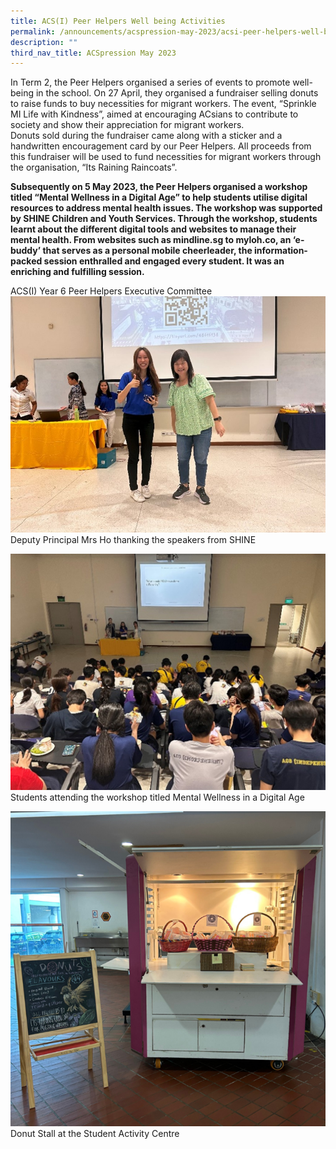 ```yaml
---
title: ACS(I) Peer Helpers Well being Activities
permalink: /announcements/acspression-may-2023/acsi-peer-helpers-well-being-activities/
description: ""
third_nav_title: ACSpression May 2023
---
```

In Term 2, the Peer Helpers organised a series of events to promote well-being in the school. On 27 April, they organised a fundraiser selling donuts to raise funds to buy necessities for migrant workers. The event, “Sprinkle MI Life with Kindness”, aimed at encouraging ACsians to contribute to society and show their appreciation for migrant workers.  
Donuts sold during the fundraiser came along with a sticker and a handwritten encouragement card by our Peer Helpers. All proceeds from this fundraiser will be used to fund necessities for migrant workers through the organisation, “Its Raining Raincoats”.

**Subsequently on 5 May 2023, the Peer Helpers organised a workshop titled “Mental Wellness in a Digital Age” to help students utilise digital resources to address mental health issues. The workshop was supported by SHINE Children and Youth Services. Through the workshop, students learnt about the different digital tools and websites to manage their mental health. From websites such as mindline.sg to myloh.co, an ‘e-buddy’ that serves as a personal mobile cheerleader, the information-packed session enthralled and engaged every student. It was an enriching and fulfilling session.**

ACS(I) Year 6 Peer Helpers Executive Committee
                                    
![](/images/ACSpression/May%202023/picture19.jpg)
Deputy Principal Mrs Ho thanking the speakers from SHINE

![](/images/ACSpression/May%202023/picture20.jpg)
Students attending the workshop titled Mental Wellness in a Digital Age

![](/images/ACSpression/May%202023/picture21.png)
Donut Stall at the Student Activity Centre